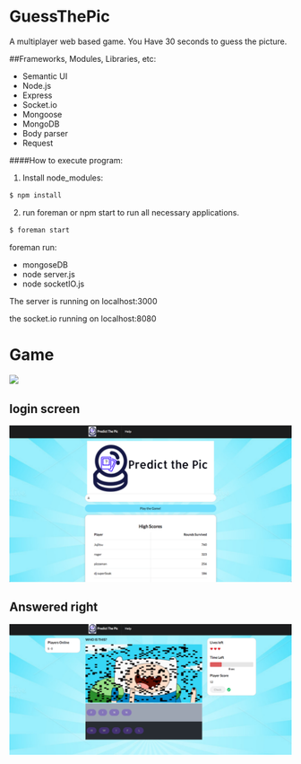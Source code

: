 # GuessThePic
A multiplayer web based game.
You Have 30 seconds to guess the picture.

##Frameworks, Modules, Libraries, etc:
- Semantic UI
- Node.js
- Express
- Socket.io
- Mongoose
- MongoDB
- Body parser
- Request

####How to execute program:
1) Install node_modules:
```sh
$ npm install
```
2) run foreman  or npm start to run all necessary applications.
```sh
$ foreman start
```
foreman run:
* mongoseDB
* node server.js
* node socketIO.js

The server is running on localhost:3000

the socket.io running on localhost:8080



# Game
![](https://github.com/RodrigoFigueroaM/GuessThePic/blob/master/screenshots/Kapture.gif)
## login screen
![alt tag](./screenshots/Login.png) 
## Answered right 
![alt tag](./screenshots/rightAnswer.png)
